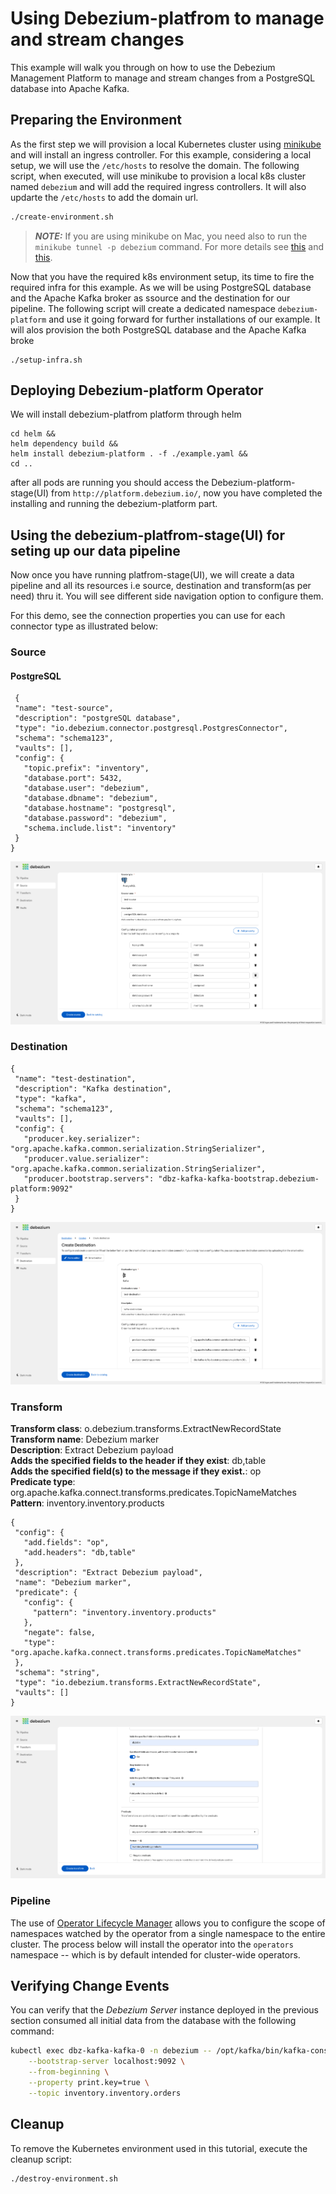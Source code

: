 Using Debezium-platfrom to manage and stream changes
===
This example  will walk you through on how to use the Debezium Management Platform to manage and stream changes from a PostgreSQL database into Apache Kafka.


Preparing the Environment
---
As the first step we will provision a local Kubernetes cluster using [minikube](https://minikube.sigs.k8s.io/docs/) and will install an ingress controller. For this example, considering a local setup, we will use the `/etc/hosts` to resolve the domain.
The following script, when executed, will use minikube to provision a local k8s cluster named `debezium` and will add the required ingress controllers. It will also updarte the `/etc/hosts` to add the domain url.

```sh
./create-environment.sh
```
> **_NOTE:_**
If you are using minikube on Mac, you need also to run the `minikube tunnel -p debezium` command. For more details see [this](https://minikube.sigs.k8s.io/docs/drivers/docker/#known-issues) and [this](https://stackoverflow.com/questions/70961901/ingress-with-minikube-working-differently-on-mac-vs-ubuntu-when-to-set-etc-host).

Now that you have the required k8s environment setup, its time to fire the required infra for this example. As we will be using PostgreSQL database and the Apache Kafka broker as ssource and the destination for our pipeline. The following script will create a dedicated namespace `debezium-platform` and use it going forward for further installations of our example. It will alos provision the both PostgreSQL database and the Apache Kafka broke

```shell
./setup-infra.sh
```

Deploying Debezium-platform Operator
---
We will install debezium-platfrom platform through helm 

```shell
cd helm && 
helm dependency build &&
helm install debezium-platform . -f ./example.yaml &&
cd ..
```

after all pods are running you should access the Debezium-platform-stage(UI) from `http://platform.debezium.io/`, now you have completed the installing and running the debezium-platform part.

Using the debezium-platfrom-stage(UI) for seting up our data pipeline 
---
Now once you have running platfrom-stage(UI), we will create a data pipeline and all its resources i.e source, destination and transform(as per need) thru it. You will see different side navigation option to configure them.

For this demo, see the connection properties you can use for each connector type as illustrated below:

### Source
 #### PostgreSQL

 ```shell
  {
  "name": "test-source",
  "description": "postgreSQL database",
  "type": "io.debezium.connector.postgresql.PostgresConnector",
  "schema": "schema123",
  "vaults": [],
  "config": {
    "topic.prefix": "inventory",
    "database.port": 5432,
    "database.user": "debezium",
    "database.dbname": "debezium",
    "database.hostname": "postgresql",
    "database.password": "debezium",
    "schema.include.list": "inventory"
  }
}

 ```

![PostgreSQL Connnector](./resources/source.png)


### Destination
 ```shell
 {
  "name": "test-destination",
  "description": "Kafka destination",
  "type": "kafka",
  "schema": "schema123",
  "vaults": [],
  "config": {
    "producer.key.serializer": "org.apache.kafka.common.serialization.StringSerializer",
    "producer.value.serializer": "org.apache.kafka.common.serialization.StringSerializer",
    "producer.bootstrap.servers": "dbz-kafka-kafka-bootstrap.debezium-platform:9092"
  }
}

 ```

 ![Kafka Connnector](./resources/destination.png)

### Transform

**Transform class**: o.debezium.transforms.ExtractNewRecordState       
**Transform name**: Debezium marker      
**Description**: Extract Debezium payload  
**Adds the specified fields to the header if they exist**: db,table  
**Adds the specified field(s) to the message if they exist.**: op  
**Predicate type**: org.apache.kafka.connect.transforms.predicates.TopicNameMatches    
**Pattern**: inventory.inventory.products

 ```shell
 {
  "config": {
    "add.fields": "op",
    "add.headers": "db,table"
  },
  "description": "Extract Debezium payload",
  "name": "Debezium marker",
  "predicate": {
    "config": {
      "pattern": "inventory.inventory.products"
    },
    "negate": false,
    "type": "org.apache.kafka.connect.transforms.predicates.TopicNameMatches"
  },
  "schema": "string",
  "type": "io.debezium.transforms.ExtractNewRecordState",
  "vaults": []
}

 ```

 ![ExtractNewRecordState](./resources/transform.png)

### Pipeline
The use of [Operator Lifecycle Manager](https://olm.operatorframework.io/) allows you to configure the scope of namespaces watched by the operator from a single namespace to the entire cluster. The process below will install the operator into the `operators` namespace -- which is by default intended for cluster-wide operators. 






Verifying Change Events
---
You can verify that the _Debezium Server_ instance deployed in the previous section consumed all initial data from the database with the following command:

```sh
kubectl exec dbz-kafka-kafka-0 -n debezium -- /opt/kafka/bin/kafka-console-consumer.sh \
    --bootstrap-server localhost:9092 \
    --from-beginning \
    --property print.key=true \
    --topic inventory.inventory.orders
```

Cleanup
---
To remove the Kubernetes environment used in this tutorial, execute the cleanup script:

```sh
./destroy-environment.sh
```